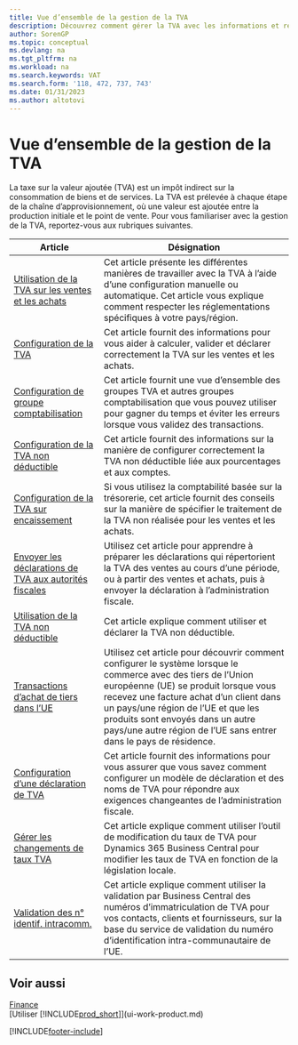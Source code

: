 ```yaml
---
title: Vue d’ensemble de la gestion de la TVA
description: Découvrez comment gérer la TVA avec les informations et ressources répertoriées.
author: SorenGP
ms.topic: conceptual
ms.devlang: na
ms.tgt_pltfrm: na
ms.workload: na
ms.search.keywords: VAT
ms.search.form: '118, 472, 737, 743'
ms.date: 01/31/2023
ms.author: altotovi
---
```

# <a name="vat-management-overview"></a>Vue d’ensemble de la gestion de la TVA
La taxe sur la valeur ajoutée (TVA) est un impôt indirect sur la consommation de biens et de services. La TVA est prélevée à chaque étape de la chaîne d’approvisionnement, où une valeur est ajoutée entre la production initiale et le point de vente. Pour vous familiariser avec la gestion de la TVA, reportez-vous aux rubriques suivantes.  

|  Article  |  Désignation  |  
|--------|--------------|  
| [Utilisation de la TVA sur les ventes et les achats](finance-work-with-vat.md) | Cet article présente les différentes manières de travailler avec la TVA à l’aide d’une configuration manuelle ou automatique. Cet article vous explique comment respecter les réglementations spécifiques à votre pays/région.|
| [Configuration de la TVA](finance-setup-vat.md) | Cet article fournit des informations pour vous aider à calculer, valider et déclarer correctement la TVA sur les ventes et les achats.|
| [Configuration de groupe comptabilisation](finance-posting-groups.md#tax-posting-groups) | Cet article fournit une vue d’ensemble des groupes TVA et autres groupes comptabilisation que vous pouvez utiliser pour gagner du temps et éviter les erreurs lorsque vous validez des transactions.|
| [Configuration de la TVA non déductible](finance-setup-nondeductible-vat.md) | Cet article fournit des informations sur la manière de configurer correctement la TVA non déductible liée aux pourcentages et aux comptes.|
| [Configuration de la TVA sur encaissement](finance-setup-unrealized-vat.md) | Si vous utilisez la comptabilité basée sur la trésorerie, cet article fournit des conseils sur la manière de spécifier le traitement de la TVA non réalisée pour les ventes et les achats.|
| [Envoyer les déclarations de TVA aux autorités fiscales](finance-how-report-vat.md) | Utilisez cet article pour apprendre à préparer les déclarations qui répertorient la TVA des ventes au cours d’une période, ou à partir des ventes et achats, puis à envoyer la déclaration à l’administration fiscale.|
| [Utilisation de la TVA non déductible](finance-how-use-non-deductible-vat.md) | Cet article explique comment utiliser et déclarer la TVA non déductible.| 
| [Transactions d’achat de tiers dans l’UE](finance-how-to-eu3party-trade-purchase.md) | Utilisez cet article pour découvrir comment configurer le système lorsque le commerce avec des tiers de l’Union européenne (UE) se produit lorsque vous recevez une facture achat d’un client dans un pays/une région de l’UE et que les produits sont envoyés dans un autre pays/une autre région de l’UE sans entrer dans le pays de résidence.|  
| [Configuration d’une déclaration de TVA](finance-how-setup-vat-statement.md) | Cet article fournit des informations pour vous assurer que vous savez comment configurer un modèle de déclaration et des noms de TVA pour répondre aux exigences changeantes de l’administration fiscale.|
| [Gérer les changements de taux TVA](finance-how-use-vat-rate-change-tool.md) | Cet article explique comment utiliser l’outil de modification du taux de TVA pour Dynamics 365 Business Central pour modifier les taux de TVA en fonction de la législation locale.|
| [Validation des n° identif. intracomm.](finance-how-validate-vat-registration-number.md) | Cet article explique comment utiliser la validation par Business Central des numéros d’immatriculation de TVA pour vos contacts, clients et fournisseurs, sur la base du service de validation du numéro d’identification intra-communautaire de l’UE.|


## <a name="see-also"></a>Voir aussi
[Finance](finance.md)  
[Utiliser [!INCLUDE[prod_short](includes/prod_short.md)]](ui-work-product.md)


[!INCLUDE[footer-include](includes/footer-banner.md)]
